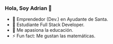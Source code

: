 ### Hola, Soy Adrian 👋

- 🔭 Emprendedor (Dev.) en Ayudante de Santa.
- 🌱 Estudiante Full Stack Developer.
- 💬 Me apasiona la educación.
- ⚡ Fun fact: Me gustan las matemáticas.
